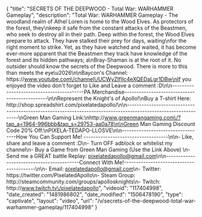 {
    "title": "SECRETS OF THE DEEPWOOD - Total War: WARHAMMER Gameplay",
    "description": "Total War: WARHAMMER Gameplay - The woodland realm of Athel Loren is home to the Wood Elves. As protectors of the forest, they\nkeep it safe from the constant attacks of the Beastmen, who seek to destroy all in their path. Deep within the forest, the Wood Elves prepare to attack. They have stalked their prey for days, waiting\nfor the right moment to strike. Yet, as they have watched and waited, it has become ever-more apparent that the Beastmen they track have knowledge of the forest and its hidden pathways; a\nBray-Shaman is at the root of it. No outsider should know the secrets of the Deepwood. There is more to this than meets the eye\u2026\n\nBaycon's Channel: https:\/\/www.youtube.com\/channel\/UCWyZIfIlc4eXQEDaLgr1DBw\nIf you enjoyed the video don't forget to Like and Leave a comment :D\n\n-----------------------------------------PA Merchandise----------------------------------------------\n\nRepresent the Knight's of Apollo!\nBuy a T-shirt Here: http:\/\/shop.spreadshirt.com\/pixelatedapollo\/\n\n---------------------------------------------------------------------------------------------------------------\nGreen Man Gaming Link:\nhttp:\/\/www.greenmangaming.com\/?tap_a=1964-996bbb&tap_s=29753-aa0a78\n\nGreen Man Gaming Discount Code 20% Off:\nPIXELA-TEDAPO-LLOSVE\n\n----------------------------------How You Can Support Me! -----------------------------------\n\n- Like, share and leave a comment :D\n- Turn OFF adblock or whitelist my channel\n- Buy a Game from Green Man Gaming (Use the Link Above) \n- Send me a GREAT battle Replay: pixelatedapollo@gmail.com\n\n------------------------------------------Connect With Me!-----------------------------------------\n\n- Email: pixelatedapollo@gmail.com\n- Twitter: https:\/\/twitter.com\/PixelatedApollo\n- Steam Group:  http:\/\/steamcommunity.com\/groups\/apollosknights\n- Twitch: http:\/\/www.twitch.tv\/pixelatedapollo",
    "videoid": "117404998",
    "date_created": "1481986802",
    "date_modified": "1506478190",
    "type": "captivate",
    "layout": "video",
    "url": "\/v\/secrets-of-the-deepwood-total-war-warhammer-gameplay\/117404998"
}